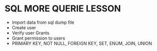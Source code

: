 # SQL MORE QUERIE LESSON
- Import data from sql dump file
- Create user
- Verify user Grants
- Grant permission to users
- PRIMARY KEY, NOT NULL, FOREIGN KEY, SET, ENUM, JOIN, UNION